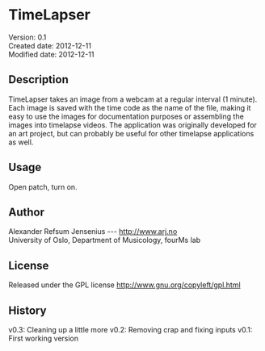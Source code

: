 # TimeLapser

Version: 	   0.1  
Created date:  2012-12-11  
Modified date: 2012-12-11  

## Description

TimeLapser takes an image from a webcam at a regular interval (1 minute). Each image is saved with the time code as the name of the file, making it easy to use the images for documentation purposes or assembling the images into timelapse videos. The application was originally developed for an art project, but can probably be useful for other timelapse applications as well. 


## Usage ## 

Open patch, turn on. 


## Author ## 

Alexander Refsum Jensenius  --- http://www.arj.no  
University of Oslo, Department of Musicology, fourMs lab


## License ##

Released under the GPL license
http://www.gnu.org/copyleft/gpl.html



## History ## 

v0.3: Cleaning up a little more
v0.2: Removing crap and fixing inputs
v0.1: First working version